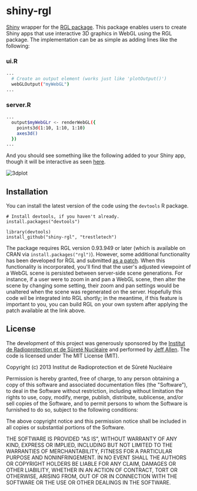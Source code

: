 shiny-rgl
=========

[Shiny](http://rstudio.com/shiny/) wrapper for the [RGL package](https://r-forge.r-project.org/projects/rgl/). This package enables users to create Shiny apps that use
interactive 3D graphics in WebGL using the RGL package. The implementation can
be as simple as adding lines like the following:

### ui.R

```bash
...
  # Create an output element (works just like 'plotOutput()')
  webGLOutput("myWebGL")
...
```

### server.R

```bash
...
  output$myWebGLr <- renderWebGL({
    points3d(1:10, 1:10, 1:10)
    axes3d()
  })
...
```

And you should see something like the following added to your Shiny app, though it will be interactive as seen [here](http://trestletech.github.io/shinyRGL/).

![3dplot](http://trestletech.github.io/shinyRGL/images/3dplot.png)

Installation
------------

You can install the latest version of the code using the `devtools` R package.

```
# Install devtools, if you haven't already.
install.packages("devtools")

library(devtools)
install_github("shiny-rgl", "trestletech")
```

The package requires RGL version 0.93.949 or later (which is available on CRAN
via `install.packages("rgl")`). However, some additional functionality has been
developed for RGL and submitted [as a patch](https://r-forge.r-project.org/tracker/index.php?func=detail&aid=4877&group_id=234&atid=948). When this functionality is
incorporated, you'll find that the user's adjusted viewpoint of a WebGL scene
is persisted between server-side scene generations. For instance, if a user were
to zoom in and pan a WebGL scene, then alter the scene by changing some setting,
their zoom and pan settings would be unaltered when the scene was regenerated on 
the server. Hopefully this code wil be integrated into RGL shortly; in the
meantime, if this feature is important to you, you can build RGL on your own 
system after applying the patch available at the link above.


License
-------

The development of this project was generously sponsored by the [Institut de 
Radioprotection et de Sûreté Nucléaire](http://www.irsn.fr/EN/Pages/home.aspx) 
and performed by [Jeff Allen](http://trestletech.com). The code is
licensed under The MIT License (MIT).

Copyright (c) 2013 Institut de Radioprotection et de Sûreté Nucléaire

Permission is hereby granted, free of charge, to any person obtaining a copy
of this software and associated documentation files (the "Software"), to deal
in the Software without restriction, including without limitation the rights
to use, copy, modify, merge, publish, distribute, sublicense, and/or sell
copies of the Software, and to permit persons to whom the Software is
furnished to do so, subject to the following conditions:

The above copyright notice and this permission notice shall be included in
all copies or substantial portions of the Software.

THE SOFTWARE IS PROVIDED "AS IS", WITHOUT WARRANTY OF ANY KIND, EXPRESS OR
IMPLIED, INCLUDING BUT NOT LIMITED TO THE WARRANTIES OF MERCHANTABILITY,
FITNESS FOR A PARTICULAR PURPOSE AND NONINFRINGEMENT. IN NO EVENT SHALL THE
AUTHORS OR COPYRIGHT HOLDERS BE LIABLE FOR ANY CLAIM, DAMAGES OR OTHER
LIABILITY, WHETHER IN AN ACTION OF CONTRACT, TORT OR OTHERWISE, ARISING FROM,
OUT OF OR IN CONNECTION WITH THE SOFTWARE OR THE USE OR OTHER DEALINGS IN
THE SOFTWARE.
